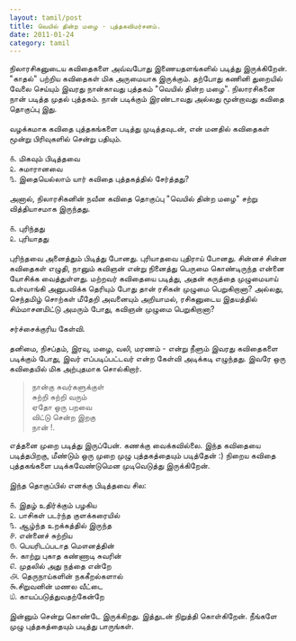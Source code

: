 ```yaml
---
layout: tamil/post
title: வெயில் தின்ற மழை - புத்தகவிமர்சனம்.
date: 2011-01-24
category: tamil
---
```


நிலாரசிகனுடைய கவிதைகளை அவ்வபோது இணையதளங்களில் படித்து இருக்கிறேன். "காதல்" பற்றிய கவிதைகள் மிக அருமையாக இருக்கும். தற்போது கணினி துறையில் வேலை செய்யும் இவரது நான்காவது புத்தகம் "வெயில் தின்ற மழை". நிலாரசிகனை நான் படித்த முதல் புத்தகம். நான் படிக்கும் இரண்டாவது அல்லது மூன்றாவது கவிதை தொகுப்பு இது.<br/>
<br/>
வழக்கமாக கவிதை புத்தகங்களை படித்து முடித்தவுடன், என் மனதில் கவிதைகள் மூன்று பிரிவுகளில் சென்று பதியும்.<br/>
<br/>
௧. மிகவும் பிடித்தவை<br/>
௨. சுமாரானவை<br/>
௩. இதையெல்லாம் யார் கவிதை புத்தகத்தில் சேர்த்தது?<br/>
<br/>
அனால், நிலாரசிகனின் நவீன கவிதை தொகுப்பு "வெயில் தின்ற மழை" சற்று வித்தியாசமாக இருந்தது.<br/>
<br/>
௧. புரிந்தது<br/>
௨. புரியாதது<br/>
<br/>
புரிந்தவை அனைத்தும் பிடித்து போனது. புரியாதவை புதிராய் போனது. சின்னச் சின்ன கவிதைகள் எழுதி, நானும் கவிஞன் என்று நினைத்து பெருமை கொண்டிருந்த என்னை யோசிக்க வைத்துள்ளது. மற்றவர் கவிதையை படித்து, அதன் கருத்தை முழுமையாய் உள்வாங்கி அனுபவிக்க தெரியும் போது தான் ரசிகன் முழுமை பெறுகிறானா? அல்லது, செந்தமிழ் சொற்கள் மீதேறி அவனையும் அறியாமல், ரசிகனுடைய இதயத்தில் சிம்மாசனமிட்டு அமரும் போது, கவிஞன் முழுமை பெறுகிறானா?<br/>
<br/>
சர்ச்சைக்குரிய கேள்வி.<br/>
<br/>
தனிமை, நிசப்தம், இரவு, மழை, வலி, மரணம் - என்று நீளும் இவரது கவிதைகளை படிக்கும் போது, இவர் எப்படிப்பட்டவர் என்ற கேள்வி அடிக்கடி எழுந்தது. இவரே ஒரு கவிதையில் மிக அற்புதமாக சொல்கிறார்.<br/>

> நான்கு சுவர்களுக்குள்<br/>
 சுற்றி சுற்றி வரும்<br/>
 ஏதோ ஒரு பறவை<br/>
 விட்டு சென்ற இறகு<br/>
 நான் !.<br/>

எத்தனை முறை படித்து இருப்பேன். கணக்கு வைக்கவில்லை. இந்த கவிதையை படித்தபிறகு, மீண்டும் ஒரு முறை முழு புத்தகத்தையும் படித்தேன் :) நிறைய கவிதை புத்தகங்களை படிக்கவேண்டுமென முடிவெடுத்து இருக்கிறேன்.<br/>
<br/>
இந்த தொகுப்பில் எனக்கு பிடித்தவை சில:<br/>
<br/>
௧. இதழ் உதிர்க்கும் பழகிய<br/>
௨. பாசிகள் படர்ந்த குளக்கரையில்<br/>
௩. ஆழ்ந்த உறக்கத்தில் இருந்த<br/>
௪. என்னைச் சுற்றிய<br/>
௫. பெயரிடப்படாத மௌனத்தின்<br/>
௬. காற்று புகாத கண்ணாடி சுவரின்<br/>
௭. முதலில் அது நத்தை என்றே<br/>
௮. தெருநாய்களின் நககீறல்களால்<br/>
௯.சிறுவனின் மணல வீட்டை<br/>
௰. காயப்படுத்துவதற்கேன்றே<br/>
<br/>
இன்னும் சென்று கொண்டே இருக்கிறது. இத்துடன் நிறுத்தி கொள்கிறேன். நீங்களே முழு புத்தகத்தையும் படித்து பாருங்கள்.<br/>
